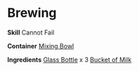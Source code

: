 <!-- TITLE: Bottle of Milk -->
<!-- SUBTITLE: Some sort of animal milk -->

# Brewing
**Skill**
Cannot Fail

**Container**
[Mixing Bowl](mixing-bowl)

**Ingredients**
[Glass Bottle](glass-bottle) x 3
[Bucket of Milk](bucket-of-milk)
